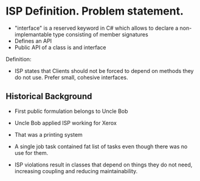 # ISP Definition. Problem statement.

- "interface" is a reserved keyword in C# which allows to declare a non-implemantable type consisting of member signatures
- Defines an API
- Public API of a class is and interface

Definition:
- ISP states that Clients should not be forced to depend on methods they do not use. Prefer small, cohesive interfaces.

 ## Historical Background
 - First public formulation belongs to Uncle Bob
 - Uncle Bob applied ISP working for Xerox
 - That was a printing system
 - A single job task contained fat list of tasks even though there was no use for them.

- ISP violations result in classes that depend on things they do not need, increasing coupling and reducing maintainability.
